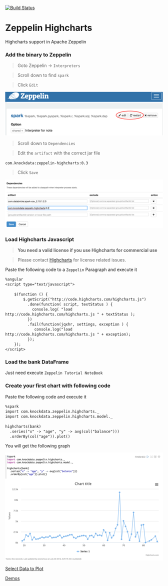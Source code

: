 [![Build Status](https://travis-ci.org/knockdata/zeppelin-highcharts.svg?branch=master)](https://travis-ci.org/knockdata/zeppelin-highcharts)

# Zeppelin Highcharts

Highcharts support in Apache Zeppelin


### Add the binary to Zeppelin

> Goto Zeppelin -> `Interpreters`

> Scroll down to find `spark`

> Click `Edit`

![zeppelin-spark-interpreter-edit](docs/zeppelin-spark-interpreter-edit.png)

> Scroll down to `Dependencies`

> Edit the `artifact` with the correct jar file

`com.knockdata:zeppelin-highcharts:0.3`

> Click `Save`

![zeppelin-spark-interpreter-edit](docs/zeppelin-spark-interpreter-add-artifact.png)

### Load Highcharts Javascript

> **You need a valid license if you use Highcharts for commercial use**

> Please contact [Highcharts](https://shop.highsoft.com/) for license related issues.

Paste the following code to a `Zeppelin` Paragraph and execute it

	%angular
	<script type="text/javascript">

		$(function () {
			$.getScript("http://code.highcharts.com/highcharts.js")
			  .done(function( script, textStatus ) {
			    console.log( "load http://code.highcharts.com/highcharts.js " + textStatus );
			  })
			  .fail(function(jqxhr, settings, exception ) {
			     console.log("load http://code.highcharts.com/highcharts.js " + exception);
			  });
		});
	</script>

### Load the bank DataFrame

Just need execute `Zeppelin Tutorial NoteBook`

### Create your first chart with following code

Paste the following code and execute it

	%spark
	import com.knockdata.zeppelin.highcharts._
	import com.knockdata.zeppelin.highcharts.model._

	highcharts(bank)
	  .series("x" -> "age", "y" -> avg(col("balance")))
	  .orderBy(col("age")).plot()

You will get the following graph

![zeppelin-spark-basic-line-chart](docs/zeppelin-spark-basic-line-chart.png)

[Select Data to Plot](docs/SelectDataToPlot.md)

[Demos](doc/demos.md)
